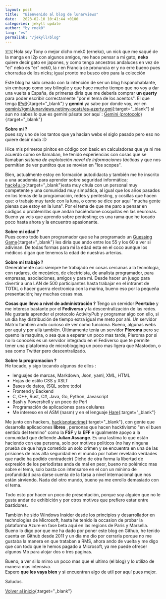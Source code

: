 ```yaml
---
layout: post
title:  "Bienvenido al blog de lunarviews"
date:   2023-02-10 10:41:44 +0100
categories: jekyll update
author: "by rnek0"
lang: "es"
permalink: "/jekyll/blog"
---
```


🇪🇸 Hola soy Tony o mejor dicho rnek0 (erneko), un nick que me saqué de la manga en i2p con algunos amigos, me hace pensar a mi gato, **neko** quiere decir gato en japones, y como tengo ancestros andaluces en vez de "el" neko es "er" nek0, la r en Francia se pronuncia er y no erre bueno pues chorradas de los nicks; igual pronto me busco otro para la colección   

Este blog ha sido creado con la intención de ser un blog hispanohablante, sin embargo como soy bilingüe y que hace mucho tiempo que no voy a dar una vuelta a España, de primeras diría que me debería comprar **un querty** para poder escribir correctamente "por el tema de los acentos". El que tenga [IPv6](https://es.wikipedia.org/wiki/IPv6){:target="_blank"} y **gemini** ya sabe por donde voy, ver en [gemini://gmi.lunarviews.net/my-posts/es-azerty.gmi](gemini://gmi.lunarviews.net/my-posts/es-azerty.gmi){:target="_blank"} si aun no sabes lo que es gemini pásate por aquí : [Gemini (protocolo)](https://es.wikipedia.org/wiki/Gemini_(protocolo)){:target="_blank"} 

**Sobre mi ?**   
pues soy uno de los tantos que ya hacían webs el siglo pasado pero eso no quiere decir nada :D 

Hice mis primeros pinitos en código con basic en calculadoras que ya ni me acuerdo como se llamaban, he tenido experiencias con cosas que se llamaban *sistema de explotación naval de informaciones tácticas* y que nos permitían de ver puntitos que se movían en "los scopes".

Bien, actualmente estoy en formación autodidacta y también me he inscrito a una academia para aprender sobre seguridad informática; [hack4u.io](https://hack4u.io){:target="_blank"}esta muy chula con un personal muy competente y una comunidad muy simpática, al igual que los años pasados en los temas de la programación, redes y pentesting, y cosillas que hacen que: o trabajo muy tarde con la luna, o como se dice por aquí "mucha gente piensa que estoy en la luna". Por el tema de que me paro a pensar en códigos o problemillas que andan haciéndome cosquillas en las neuronas. Bueno ya veis que aprendo sobre pentesting; es una rama que he tocado poco hasta ahora y la encuentro apasionante. 

**Sobre mi edad ?**  
Pues como todo buen programador que se ha programado un [Guessing Game](https://doc.rust-lang.org/book/ch02-00-guessing-game-tutorial.html){:target="_blank"} les diría que ando entre los 55 y los 60 a ver si adivinan. De todas formas para mi la edad esta en el coco aunque los médicos digan que tenemos la edad de nuestras arterias.

**Sobre mi trabajo ?**  
Generalmente casi siempre he trabajado en cosas cercanas a la tecnología, con radares, de mecánico, de electricista, de analista programador, para empresas, asociaciones, amigos y para mi. Desde hacer un juego para divertir a una LAN de 500 participantes hasta trabajar en el intranet de TOTAL o hacer guerra electronica con la marina, bueno eso por la pequeña presentación; hay muchas cosas mas.

**Cosas que llevo a nivel de administración ?**
Tengo un servidor **Peertube** y me intereso bastante por el **Fediverso** y la descentralización de las redes. Me gustaría aprender el protocolo ActivityPub y programar algo con ello, si un dia hay distribución de tiempo extra igual me meto por ahi. Un servidor Matrix también ando curioso de ver como funciona. Bueno, algunas webs por aquí y por allá también. Últimamente tenia un servidor **Pleroma** pero se quemo la maquina, o sea que a esperar un poco mas tarde, Pleroma por si no lo conocéis es un servidor integrado en el Fediverso que te permite tener una plataforma de microblogging un poco mas ligera que Mastodon, o sea como Twitter pero descentralizado.

**Sobre la programacion ?**  
He tocado, y sigo tocando algunos de ellos : 

* lenguajes de marcas, Markdown, Json, yaml, XML, HTML
* Hojas de estilo CSS y XSLT
* Bases de datos, (SQL sobre todo)
* Frontend y Backend
* C, C++, Rust, C#, Java, Go, Python, Javascript
* Bash y Powershell y un poco de Perl
* Programación de aplicaciones para celulares
* Me intereso en el ASM (nasm) y en el lenguaje [Hare](https://harelang.org/){:target="_blank"}

Me junto con hackers, [hackisnotacrime](https://www.hackingisnotacrime.org/){:target="_blank"}, con gente que desarrolla aplicaciones **libres** , personas que hacen hacktivismo "en el buen sentido del termino" como la **FSF** y la **EFF** e igualmente apoyo a la comunidad que defiende **Julian Assange**. Es una lastima lo que están haciendo con esa persona, solo por motivos politicos (no hay ninguna prueba de que haya cometido un solo crimen y se encuentra en una de las prisiones de mas alta seguridad en el mundo por haber revelado verdades que nadie ha podido contradecir) Dicho de otra forma la libertad de expresión de los periodistas anda de mal en peor, bueno no polémico mas sobre el tema, solo basta con intensarse en el con un mínimo de profundidad para darse cuenta de la farsa a nivel internacional que nos están sirviendo. Nada del otro mundo, bueno ya me enrollo demasiado con el tema.

Todo esto por hacer un poco de presentación, porque soy alguien que no le gusta andar de exhibición y por otros motivos que prefiero estar entre bastidores.  

También he sido Windows Insider desde los principios y desarrollador en technologies de Microsoft, hasta he tenido la occasion de probar la plataforma Azure en fase beta aquí en las regions de Paris y Marsella. Bueno lo digo por que me ha dado por poner este blog en Github, he tenido cuenta en Github desde 2011 y un dia me dio por cerrarla porque no me gustaba la manera en que trataban a RMS, ahora ando de vuelta y me digo que con todo que le hemos pagado a Microsoft, ya me puede ofrecer algunos Mb para alojar dos o tres paginas.  

Bueno, a ver si lo mimo un poco mas que el ultimo (el blog) y lo utilizo de manera mas intensiva.  
Espero **que les vaya bien** y si encuentran algo de util por aquí pues mejor.

Saludos.

[Volver al inicio](https://web.lunarviews.net){:target="_blank"}  
